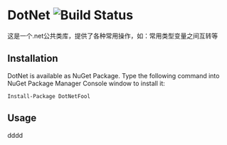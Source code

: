 # DotNet ![Build Status](https://github.com/lhwsa2010/DotNet/actions/workflows/build.yml/badge.svg)
这是一个.net公共类库，提供了各种常用操作，如：常用类型变量之间互转等

## Installation
DotNet is available as NuGet Package. Type the following command into NuGet Package Manager Console window to install it:
```
Install-Package DotNetFool
```

## Usage

dddd